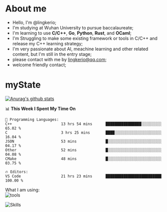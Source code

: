 # About me

- Hello, I'm @lingkerio; 
- I'm studying at Wuhan University to pursue baccalaureate;
- I'm learning to use **C/C++**, **Go**, **Python**, **Rust**, and **OCaml**;
- I'm Struggling to make some existing framework or tools in C/C++ and release my C++ learning strategy;
- I'm very passionate about AI, meachine learning and other related content, but I'm still in the entry stage;
- please contact with me by lingkerio@qq.com;
- welcome friendly contact;


# myState
[![Anurag's github stats](https://github-readme-stats.vercel.app/api?username=lingkerio&count_private=true&show_icons=true&theme=radical "![Anurag's github stats")](https://github.com/anuraghazra/github-readme-stats)

<!--[![Top Langs](https://github-readme-stats.vercel.app/api/top-langs/?username=lingkerio&layout=compact)](https://github.com/anuraghazra/github-readme-stats)-->

<!--START_SECTION:waka-->
📊 **This Week I Spent My Time On** 

```text
💬 Programming Languages: 
C++                      13 hrs 54 mins      ████████████████░░░░░░░░░   65.02 % 
C                        3 hrs 25 mins       ████░░░░░░░░░░░░░░░░░░░░░   16.04 % 
JSON                     53 mins             █░░░░░░░░░░░░░░░░░░░░░░░░   04.17 % 
Other                    52 mins             █░░░░░░░░░░░░░░░░░░░░░░░░   04.08 % 
CMake                    48 mins             █░░░░░░░░░░░░░░░░░░░░░░░░   03.75 % 

🔥 Editors: 
VS Code                  21 hrs 23 mins      █████████████████████████   100.00 % 
```


<!--END_SECTION:waka-->

What I am using:  
![tools](https://skillicons.dev/icons?i=discord,git,github,neovim,md,stackoverflow,visualstudio,vscode,pycharm)  

![Skills](https://skillicons.dev/icons?i=bash,c,cpp,cmake,vcpkg,docker,go,java,linux,powershell,py,qt,regex,rust,php)  
